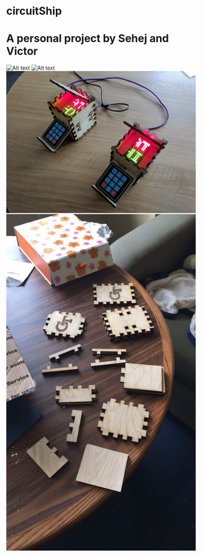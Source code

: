 # circuitShip
# A personal project by Sehej and Victor

![Alt text](/Photos/front.jpg?raw=true "Front of the Box")
![Alt text](/Photos/back.jpg?raw=true "Back of the Box")
![Alt text](/Photos/isometric.jpg?raw=true "Side Ariel of the Box")
![Alt text](/Photos/partsbeforehand.jpg?raw=true "Parts after laser cut process")
